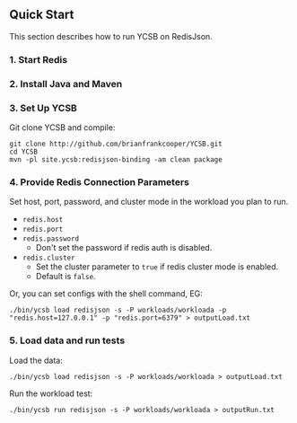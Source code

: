 <!--
Copyright (c) 2014 - 2015 YCSB contributors. All rights reserved.

Licensed under the Apache License, Version 2.0 (the "License"); you
may not use this file except in compliance with the License. You
may obtain a copy of the License at

http://www.apache.org/licenses/LICENSE-2.0

Unless required by applicable law or agreed to in writing, software
distributed under the License is distributed on an "AS IS" BASIS,
WITHOUT WARRANTIES OR CONDITIONS OF ANY KIND, either express or
implied. See the License for the specific language governing
permissions and limitations under the License. See accompanying
LICENSE file.
-->

## Quick Start

This section describes how to run YCSB on RedisJson. 

### 1. Start Redis

### 2. Install Java and Maven

### 3. Set Up YCSB

Git clone YCSB and compile:

    git clone http://github.com/brianfrankcooper/YCSB.git
    cd YCSB
    mvn -pl site.ycsb:redisjson-binding -am clean package

### 4. Provide Redis Connection Parameters
    
Set host, port, password, and cluster mode in the workload you plan to run. 

- `redis.host`
- `redis.port`
- `redis.password`
  * Don't set the password if redis auth is disabled.
- `redis.cluster`
  * Set the cluster parameter to `true` if redis cluster mode is enabled.
  * Default is `false`.

Or, you can set configs with the shell command, EG:

    ./bin/ycsb load redisjson -s -P workloads/workloada -p "redis.host=127.0.0.1" -p "redis.port=6379" > outputLoad.txt

### 5. Load data and run tests

Load the data:

    ./bin/ycsb load redisjson -s -P workloads/workloada > outputLoad.txt

Run the workload test:

    ./bin/ycsb run redisjson -s -P workloads/workloada > outputRun.txt

